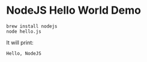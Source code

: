 NodeJS Hello World Demo
=======================

```
brew install nodejs
node hello.js
```

It will print:

```
Hello, NodeJS
```